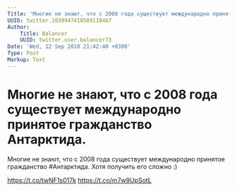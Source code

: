 ```yaml
---
Title: 'Многие не знают, что с 2008 года существует международно принятое гражданство Антарктида.'
UUID: twitter.1039947418589118467
Author:
    Title: Balancer
    UUID: twitter.user.balancer73
Date: 'Wed, 12 Sep 2018 21:42:40 +0300'
Type: Post
Markup: Text
---
```


# Многие не знают, что с 2008 года существует международно принятое гражданство Антарктида.

Многие не знают, что с 2008 года существует международно
принятое гражданство #Антарктида. Хотя получить его сложно
:)

https://t.co/twNF1s017k https://t.co/m7w9UpSotL
